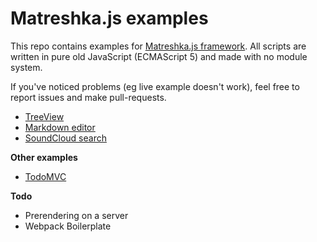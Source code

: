 # Matreshka.js examples
This repo contains examples for [Matreshka.js framework](http://matreshka.io/). All scripts are written in pure old JavaScript (ECMAScript 5) and made with no module system.

If you've noticed problems (eg live example doesn't work), feel free to report issues and make pull-requests.

- [TreeView](./treeview)
- [Markdown editor](./markdown_editor)
- [SoundCloud search](./soundcloud_search)


**Other examples**
- [TodoMVC](https://github.com/matreshkajs/matreshka_todomvc)

**Todo**
- Prerendering on a server
- Webpack Boilerplate
